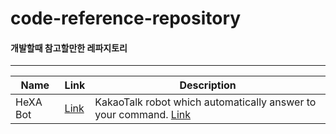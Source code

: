 # code-reference-repository
#### 개발할때 참고할만한 레파지토리

***


| Name | Link | Description |
|-|-|-|
|HeXA Bot|[Link](https://github.com/carpedm20/HeXA-Bot)|KakaoTalk robot which automatically answer to your command. [Link](http://carpedm20.blogspot.com/2013/08/blog-post.html)|

